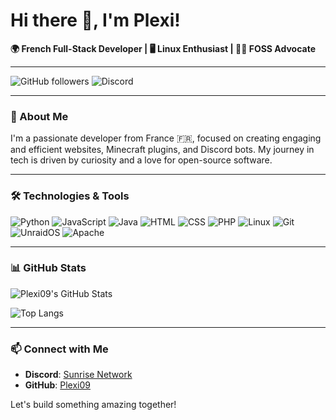 # Hi there 👋, I'm Plexi!

**🌍 French Full-Stack Developer | 🖥️ Linux Enthusiast | 🧑‍💻 FOSS Advocate**

---

![GitHub followers](https://img.shields.io/github/followers/Plexi09?style=social)
![Discord](https://img.shields.io/discord/1131595976197542089?label=Sunrise%20Network&logo=discord&style=flat-square)

---

### 🚀 About Me

I'm a passionate developer from France 🇫🇷, focused on creating engaging and efficient websites, Minecraft plugins, and Discord bots. My journey in tech is driven by curiosity and a love for open-source software.

---

### 🛠️ Technologies & Tools

![Python](https://img.shields.io/badge/-Python-333?style=flat&logo=python)
![JavaScript](https://img.shields.io/badge/-JavaScript-333?style=flat&logo=javascript)
![Java](https://img.shields.io/badge/-Java-333?style=flat&logo=java)
![HTML](https://img.shields.io/badge/-HTML-333?style=flat&logo=html5)
![CSS](https://img.shields.io/badge/-CSS-333?style=flat&logo=css3)
![PHP](https://img.shields.io/badge/-PHP-333?style=flat&logo=php)
![Linux](https://img.shields.io/badge/-Linux-333?style=flat&logo=linux)
![Git](https://img.shields.io/badge/-Git-333?style=flat&logo=git)
![UnraidOS](https://img.shields.io/badge/-UnraidOS-333?style=flat&logo=unraid)
![Apache](https://img.shields.io/badge/-Apache-333?style=flat&logo=apache)

---

### 📊 GitHub Stats

![Plexi09's GitHub Stats](https://github-readme-stats.vercel.app/api?username=Plexi09&show_icons=true&theme=radical)

![Top Langs](https://github-readme-stats.vercel.app/api/top-langs/?username=Plexi09&layout=compact&theme=radical)

---

### 📫 Connect with Me

- **Discord**: [Sunrise Network](https://discord.gg/gR2myyBqwH)
- **GitHub**: [Plexi09](https://github.com/Plexi09)

Let's build something amazing together!

